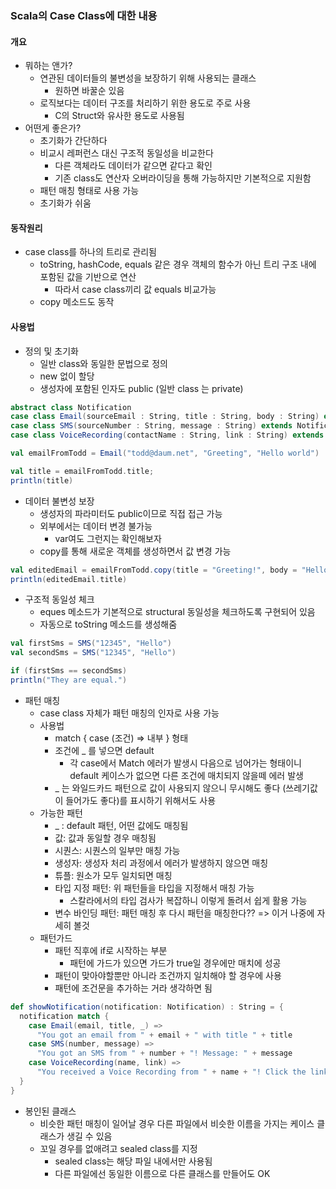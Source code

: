 ### Scala의 Case Class에 대한 내용

#### 개요
- 뭐하는 앤가?
  - 연관된 데이터들의 불변성을 보장하기 위해 사용되는 클래스
    - 원하면 바꿀순 있음
  - 로직보다는 데이터 구조를 처리하기 위한 용도로 주로 사용
    - C의 Struct와 유사한 용도로 사용됨
- 어떤게 좋은가?
  - 초기화가 간단하다
  - 비교시 레퍼런스 대신 구조적 동일성을 비교한다
    - 다른 객체라도 데이터가 같으면 같다고 확인
    - 기존 class도 연산자 오버라이딩을 통해 가능하지만 기본적으로 지원함
  - 패턴 매칭 형태로 사용 가능
  - 초기화가 쉬움

#### 동작원리
- case class를 하나의 트리로 관리됨
  - toString, hashCode, equals 같은 경우 객체의 함수가 아닌 트리 구조 내에 포함된 값을 기반으로 연산
    - 따라서 case class끼리 값 equals 비교가능
  - copy 메소드도 동작
  
  
#### 사용법
- 정의 및 초기화
  - 일반 class와 동일한 문법으로 정의
  - new 없이 할당
  - 생성자에 포함된 인자도 public (일반 class 는 private)
```scala
abstract class Notification
case class Email(sourceEmail : String, title : String, body : String) extends Notification
case class SMS(sourceNumber : String, message : String) extends Notification
case class VoiceRecording(contactName : String, link : String) extends Notification

val emailFromTodd = Email("todd@daum.net", "Greeting", "Hello world")

val title = emailFromTodd.title;
println(title)
```

- 데이터 불변성 보장
  - 생성자의 파라미터도 public이므로 직접 접근 가능
  - 외부에서는 데이터 변경 불가능
    - var여도 그런지는 확인해보자
  - copy를 통해 새로운 객체를 생성하면서 값 변경 가능
```scala
val editedEmail = emailFromTodd.copy(title = "Greeting!", body = "Hello world")
println(editedEmail.title)
```

- 구조적 동일성 체크
  - eques 메소드가 기본적으로 structural 동일성을 체크하도록 구현되어 있음
  - 자동으로 toString 메소드를 생성해줌
```scala
val firstSms = SMS("12345", "Hello")
val secondSms = SMS("12345", "Hello")

if (firstSms == secondSms)
println("They are equal.")
```

- 패턴 매칭
  - case class 자체가 패턴 매칭의 인자로 사용 가능
  - 사용법
    - match { case (조건) => 내부 } 형태
    - 조건에 _ 를 넣으면 default
      - 각 case에서 Match 에러가 발생시 다음으로 넘어가는 형태이니 default 케이스가 없으면 다른 조건에 매치되지 않을떼 에러 발생
    - _ 는 와일드카드 패턴으로 값이 사용되지 않으니 무시해도 좋다 (쓰레기값이 들어가도 좋다)를 표시하기 위해서도 사용
  - 가능한 패턴
    - _ : default 패턴, 어떤 값에도 매칭됨
    - 값: 값과 동일할 경우 매칭됨
    - 시퀀스: 시퀀스의 일부만 매칭 가능
    - 생성자: 생성자 처리 과정에서 에러가 발생하지 않으면 매칭
    - 튜플: 원소가 모두 일치되면 매칭
    - 타입 지정 패턴: 위 패턴들을 타입을 지정해서 매칭 가능
      - 스칼라에서의 타입 검사가 복잡하니 이렇게 돌려서 쉽게 활용 가능
    - 변수 바인딩 패턴: 패턴 매칭 후 다시 패턴을 매칭한다?? => 이거 나중에 자세히 볼것
  - 패턴가드
    - 패턴 직후에 if로 시작하는 부분
      - 패턴에 가드가 있으면 가드가 true일 경우에만 매치에 성공
    - 패턴이 맞아야할뿐만 아니라 조건까지 일치해야 할 경우에 사용
    - 패턴에 조건문을 추가하는 거라 생각하면 됨
    
```scala
def showNotification(notification: Notification) : String = {
  notification match {
    case Email(email, title, _) =>
      "You got an email from " + email + " with title " + title
    case SMS(number, message) =>
      "You got an SMS from " + number + "! Message: " + message
    case VoiceRecording(name, link) =>
      "You received a Voice Recording from " + name + "! Click the link to hear it: " + link
  }
}
```

- 봉인된 클래스
  - 비슷한 패턴 매칭이 일어날 경우 다른 파일에서 비슷한 이름을 가지는 케이스 클래스가 생길 수 있음
  - 꼬일 경우를 없애려고 sealed class를 지정
    - sealed class는 해당 파일 내에서만 사용됨
    - 다른 파일에선 동일한 이름으로 다른 클래스를 만들어도 OK
 
